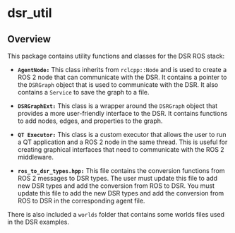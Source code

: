 # dsr_util

## Overview

This package contains utility functions and classes for the DSR ROS stack:

* **`AgentNode:`** This class inherits from `rclcpp::Node` and is used to create a ROS 2 node that can communicate with the DSR. It contains a pointer to the `DSRGraph` object that is used to communicate with the DSR. It also contains a `Service` to save the graph to a file.

* **`DSRGraphExt:`** This class is a wrapper around the `DSRGraph` object that provides a more user-friendly interface to the DSR. It contains functions to add nodes, edges, and properties to the graph.

* **`QT Executor:`** This class is a custom executor that allows the user to run a QT application and a ROS 2 node in the same thread. This is useful for creating graphical interfaces that need to communicate with the ROS 2 middleware.

* **`ros_to_dsr_types.hpp:`** This file contains the conversion functions from ROS 2 messages to DSR types. The user must update this file to add new DSR types and add the conversion from ROS to DSR. You must update this file to add the new DSR types and add the conversion from ROS to DSR in the corresponding agent file.

There is also included a `worlds` folder that contains some worlds files used in the DSR examples.